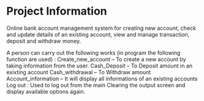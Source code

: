 # Project Information

Online bank account management system for creating new account, check and update details of an existing account, view and manage transaction, deposit and withdraw money.

A person can carry out the following works (in program the following function are used) :
Create_new_account – To create a new account by taking information from the user.
Cash_Deposit – To Deposit amount in an exixting account
Cash_withdrawal – To Withdraw amount
Account_information – It will display all informations of an existing accounts
Log out : Used to log out from the main 
Clearing the output screen and display available options again.

